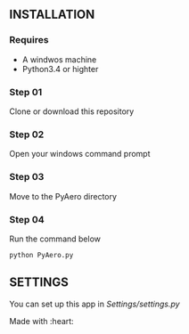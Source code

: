 ## INSTALLATION

### Requires
<ul>
	<li>A windwos machine</li>
	<li>Python3.4 or highter</li>
</ul>

### Step 01

Clone or download this repository

### Step 02

Open your windows command prompt

### Step 03

Move to the PyAero directory

### Step 04

Run the command below

```
python PyAero.py
```

## SETTINGS

You can set up this app in *Settings/settings.py*

<p class="center">
Made with :heart:
</p>
